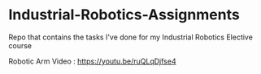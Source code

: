 # Industrial-Robotics-Assignments
Repo that contains the tasks I've done for my Industrial Robotics Elective course

Robotic Arm Video : https://youtu.be/ruQLqDjfse4
